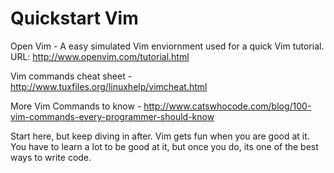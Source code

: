 Quickstart Vim
==================================================

Open Vim - A easy simulated Vim enviornment used for a quick Vim tutorial. URL: http://www.openvim.com/tutorial.html

Vim commands cheat sheet - http://www.tuxfiles.org/linuxhelp/vimcheat.html

More Vim Commands to know - http://www.catswhocode.com/blog/100-vim-commands-every-programmer-should-know

Start here, but keep diving in after. Vim gets fun when you are good at it. You have to learn a lot to be good at it, but once you do, its one of the best ways to write code.